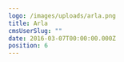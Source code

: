 ```yaml
---
logo: /images/uploads/arla.png
title: Arla
cmsUserSlug: ""
date: 2016-03-07T00:00:00.000Z
position: 6
---
```


